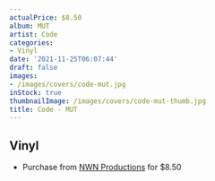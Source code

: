 ```yaml
---
actualPrice: $8.50
album: MUT
artist: Code
categories:
- Vinyl
date: '2021-11-25T06:07:44'
draft: false
images:
- /images/covers/code-mut.jpg
inStock: true
thumbnailImage: /images/covers/code-mut-thumb.jpg
title: Code - MUT
---
```


## Vinyl
* Purchase from [NWN Productions](http://shop.nwnprod.com/index.php?route=product/product&path=75&product_id=4454&sort=pd.name&order=ASC) for $8.50
